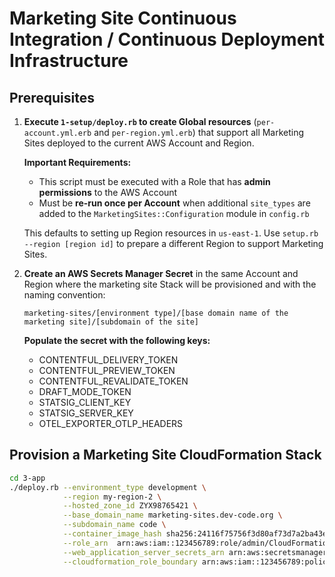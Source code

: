 # Marketing Site Continuous Integration / Continuous Deployment Infrastructure

## Prerequisites

1. **Execute `1-setup/deploy.rb` to create Global resources** (`per-account.yml.erb` and `per-region.yml.erb`)
   that support all Marketing Sites deployed to the current AWS Account and Region.

   **Important Requirements:**

   - This script must be executed with a Role that has **admin permissions** to the AWS Account
   - Must be **re-run once per Account** when additional `site_types` are added to the
     `MarketingSites::Configuration` module in `config.rb`

   This defaults to setting up Region resources in `us-east-1`.
   Use `setup.rb --region [region id]` to prepare a different Region to support Marketing Sites.

2. **Create an AWS Secrets Manager Secret** in the same Account and Region where the marketing site
   Stack will be provisioned and with the naming convention:

   `marketing-sites/[environment type]/[base domain name of the marketing site]/[subdomain of the site]`

   **Populate the secret with the following keys:**

   - CONTENTFUL_DELIVERY_TOKEN
   - CONTENTFUL_PREVIEW_TOKEN
   - CONTENTFUL_REVALIDATE_TOKEN
   - DRAFT_MODE_TOKEN
   - STATSIG_CLIENT_KEY
   - STATSIG_SERVER_KEY
   - OTEL_EXPORTER_OTLP_HEADERS

## Provision a Marketing Site CloudFormation Stack

```bash
cd 3-app
./deploy.rb --environment_type development \
            --region my-region-2 \
            --hosted_zone_id ZYX98765421 \
            --base_domain_name marketing-sites.dev-code.org \
            --subdomain_name code \
            --container_image_hash sha256:24116f75756f3d80af73d7a2ba43e91ef3d89f0302fea8ece356530360a1b938 \
            --role_arn  arn:aws:iam::123456789:role/admin/CloudFormationMarketingSitesDevelopmentRole \
            --web_application_server_secrets_arn arn:aws:secretsmanager:my-region-2:123456789:secret:marketing-sites/development/marketing-sites.dev-code.org/code-abc123 \
            --cloudformation_role_boundary arn:aws:iam::123456789:policy/marketing-sites-role-permissions-boundary-development
```
